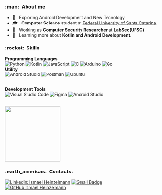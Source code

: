 <h3> :man: &nbsp;About me </h3>

- 🤔 &nbsp; Exploring Android Development and New Tecnology
- 🎓 &nbsp; **Computer Science** student at <a href="https://cco.ufsc.br/">Federal University of Santa Catarina</a>.
- 💼 &nbsp; Working as **Computer Security Researcher** at **LabSec(UFSC)**
- 🌱 &nbsp; Learning more about **Kotlin and Android Development**.

<h3> :rocket: &nbsp;Skills </h3>

**Programming Languages**
<br>
![Python](https://img.shields.io/badge/python-3670A0?style=for-the-badge&logo=python&logoColor=ffdd54)
![Kotlin](https://img.shields.io/badge/kotlin-%237F52FF.svg?style=for-the-badge&logo=kotlin&logoColor=white)
![JavaScript](https://img.shields.io/badge/javascript-%23323330.svg?style=for-the-badge&logo=javascript&logoColor=%23F7DF1E)
![C](https://img.shields.io/badge/c-%2300599C.svg?style=for-the-badge&logo=c&logoColor=white)
![Arduino](https://img.shields.io/badge/-Arduino-00979D?style=for-the-badge&logo=Arduino&logoColor=white)
![Go](https://img.shields.io/badge/go-%2300ADD8.svg?style=for-the-badge&logo=go&logoColor=white)
<br>
**Utility** <br>
  ![Android Studio](https://img.shields.io/badge/Android%20Studio-3DDC84.svg?style=for-the-badge&logo=android-studio&logoColor=white)
  ![Postman](https://img.shields.io/badge/Postman-FF6C37?style=for-the-badge&logo=postman&logoColor=white)
  ![Ubuntu](https://img.shields.io/badge/Ubuntu-E95420?style=for-the-badge&logo=ubuntu&logoColor=white)  
<br>

**Development Tools**
<br>
  ![Visual Studio Code](https://img.shields.io/badge/Visual%20Studio%20Code-0078d7.svg?style=for-the-badge&logo=visual-studio-code&logoColor=white)
  ![Figma](https://img.shields.io/badge/figma-%23F24E1E.svg?style=for-the-badge&logo=figma&logoColor=white)
  ![Android Studio](https://img.shields.io/badge/Android%20Studio-3DDC84.svg?style=for-the-badge&logo=android-studio&logoColor=white)
 <br>
<br/>

<a href="https://github.com/ismaelheinzelmann">
  <img height="180em" src="https://github-readme-stats.vercel.app/api?username=ismaelheinzelmann&theme=dracula&show_icons=true" />
</a>

<br/>

<h3> :earth_americas: &nbsp;Contacts: </h3> 

[![Linkedin: Ismael Heinzelmann](https://img.shields.io/badge/-USERNAME-blue?style=flat-square&logo=Linkedin&logoColor=white&link=https://www.linkedin.com/in/ismael-coral-hoepers-heinzelmann-5572aa18b/)](https://www.linkedin.com/in/ismael-coral-hoepers-heinzelmann-5572aa18b/)
[![Gmail Badge](https://img.shields.io/badge/-seuemail@email.com-006bed?style=flat-square&logo=Gmail&logoColor=white&link=mailto:ismaelheinzelmann@gmail.com)](mailto:ismaelheinzelmann@gmail.com)
[![GitHub Ismael Heinzelmann]( https://img.shields.io/github/followers/ismaelheinzelmann?label=follow&style=social)](https://github.com/ismaelheinzelmann)
